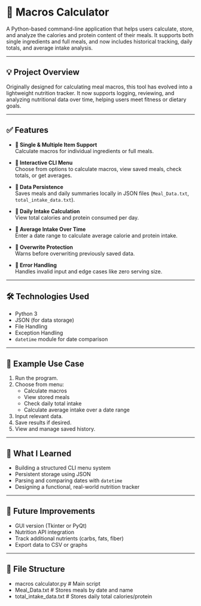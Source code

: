 # 🥗 Macros Calculator

A Python-based command-line application that helps users calculate, store, and analyze the calories and protein content of their meals. It supports both single ingredients and full meals, and now includes historical tracking, daily totals, and average intake analysis.

---

## 💡 Project Overview

Originally designed for calculating meal macros, this tool has evolved into a lightweight nutrition tracker. It now supports logging, reviewing, and analyzing nutritional data over time, helping users meet fitness or dietary goals.

---

## ✅ Features

- **🔹 Single & Multiple Item Support**  
  Calculate macros for individual ingredients or full meals.

- **🔹 Interactive CLI Menu**  
  Choose from options to calculate macros, view saved meals, check totals, or get averages.

- **🔹 Data Persistence**  
  Saves meals and daily summaries locally in JSON files (`Meal_Data.txt`, `total_intake_data.txt`).

- **🔹 Daily Intake Calculation**  
  View total calories and protein consumed per day.

- **🔹 Average Intake Over Time**  
  Enter a date range to calculate average calorie and protein intake.

- **🔹 Overwrite Protection**  
  Warns before overwriting previously saved data.

- **🔹 Error Handling**  
  Handles invalid input and edge cases like zero serving size.

---

## 🛠️ Technologies Used

- Python 3  
- JSON (for data storage)  
- File Handling  
- Exception Handling  
- `datetime` module for date comparison

---

## 📁 Example Use Case

1. Run the program.
2. Choose from menu:
   - Calculate macros
   - View stored meals
   - Check daily total intake
   - Calculate average intake over a date range
3. Input relevant data.
4. Save results if desired.
5. View and manage saved history.

---

## 📘 What I Learned

- Building a structured CLI menu system  
- Persistent storage using JSON  
- Parsing and comparing dates with `datetime`  
- Designing a functional, real-world nutrition tracker

---

## 📌 Future Improvements

- GUI version (Tkinter or PyQt)  
- Nutrition API integration  
- Track additional nutrients (carbs, fats, fiber)  
- Export data to CSV or graphs

---

## 📂 File Structure
- macros calculator.py     # Main script
- Meal_Data.txt            # Stores meals by date and name
- total_intake_data.txt    # Stores daily total calories/protein
